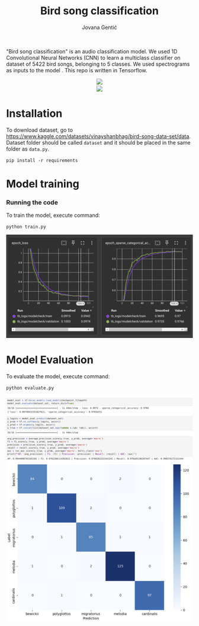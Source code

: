 <div align="center"> <h1> Bird song classification </h1> </div>
<div align="center"><a>Jovana&nbsp;Gentić</a></div>
<br>
<br>

"Bird song classification" is an audio classification model. We used 1D Convolutional Neural Networks (CNN) to learn a multiclass classifier on dataset of 5422 bird songs, belonging to 5 classes. We used spectrograms as inputs to the model . This repo is written in Tensorflow.

<div align="center"><img src="./images/Figure_4.png.PNG"></div>
<div align="center"><img src="./images/Figure_5.png.PNG"></div>

# Installation #
To download dataset, go to https://www.kaggle.com/datasets/vinayshanbhag/bird-song-data-set/data. Dataset folder should be called `dataset` and it should be placed in the same folder as `data.py`.

```
pip install -r requirements
```

# Model training #
### Running the code
To train the model, execute command:

```
python train.py
```
<div align="center"><img src="./images/tblogs.PNG"></div>

# Model Evaluation #
To evaluate the model, execute command:

```
python evaluate.py
```
<div align="center"><img src="./images/metrics.PNG"></div>
<div align="center"><img src="./images/confusionmatrix.PNG"></div>
